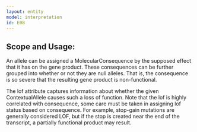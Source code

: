```yaml
---
layout: entity
model: interpretation
id: E08
---
```


Scope and Usage:
----------------

An allele can be assigned a MolecularConsequence by the supposed effect that it has on the gene product.  These consequences can be further grouped into whether or not they are null alleles.  That is, the consequence is so severe that the resulting gene product is non-functional.   

The lof attribute captures information about whether the given ContextualAllele causes such a loss of function.  Note that the lof is highly correlated with consequence, some care must be taken in assigning lof status based on consequence.  For example, stop-gain mutations are generally considered LOF, but if the stop is created near the end of the transcript, a partially functional product may result.
